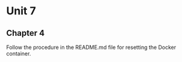 # Unit 7
## Chapter 4

Follow the procedure in the README.md file for resetting the Docker container.
